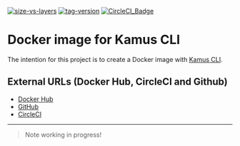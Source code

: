 [![size-vs-layers](https://images.microbadger.com/badges/image/lozanomatheus/docker_kamus_cli:0.2.7-17.svg)](https://microbadger.com/images/lozanomatheus/docker_kamus_cli:0.2.7-17 "Size vs Layers")
[![tag-version](https://images.microbadger.com/badges/version/lozanomatheus/docker_kamus_cli:0.2.7-17.svg)](https://microbadger.com/images/lozanomatheus/docker_kamus_cli:0.2.7-17 "Tag Version")
[![CircleCI_Badge](https://img.shields.io/circleci/build/github/LozanoMatheus/docker_kamus_cli/master.svg?style=plastic)](https://circleci.com/gh/LozanoMatheus/docker_kamus_cli/tree/master)

# Docker image for Kamus CLI

The intention for this project is to create a Docker image with [Kamus CLI](https://github.com/Soluto/kamus).

## External URLs (Docker Hub, CircleCI and Github)

* [Docker Hub](https://hub.docker.com/r/lozanomatheus/kamus_cli)
* [GitHub](https://github.com/LozanoMatheus/docker_kamus_cli)
* [CircleCI](https://circleci.com/gh/LozanoMatheus/docker_kamus_cli)

---

> Note working in progress!
